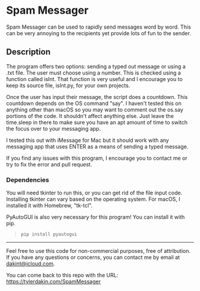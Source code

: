 # Spam Messager
Spam Messager can be used to rapidly send messages word by word.
This can be very annoying to the recipients yet provide lots of fun to the sender.

## Description
The program offers two options: sending a typed out message or using a .txt file. The user must choose using a number. This is checked using a function called isInt. That function is very useful and I encourage you to keep its source file, isInt.py, for your own projects. 

Once the user has input their message, the script does a countdown. This countdown depends on the OS command "say". I haven't tested this on anything other than macOS so you may want to comment out the os.say portions of the code. It shouldn't affect anything else. Just leave the time.sleep in there to make sure you have an apt amount of time to switch the focus over to your messaging app.

I tested this out with iMessage for Mac but it should work with any messaging app that uses ENTER as a means of sending a typed message.

If you find any issues with this program, I encourage you to contact me or try to fix the error and pull request.

### Dependencies
You will need tkinter to run this, or you can get rid of the file input code. Installing tkinter can vary based on the operating system. For macOS, I installed it with Homebrew, "tk-tcl".

PyAutoGUI is also very necessary for this program! You can install it with pip.
> `pip install pyautogui`


---
Feel free to use this code for non-commercial purposes, free of attribution. If you have any questions or concerns, you can contact me by email at [dakint@icloud.com](mailto:dakint@icloud.com).

You can come back to this repo with the URL: https://tylerdakin.com/SpamMessager